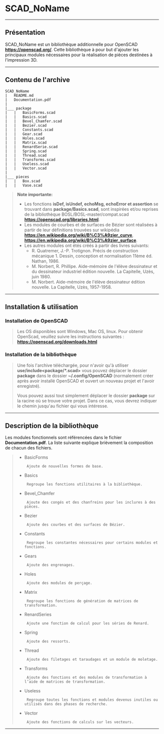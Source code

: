 # __SCAD_NoName__
___
## Présentation

SCAD_NoName est un bibliothèque additionnelle pour OpenSCAD __https://openscad.org/__.
Cette bibliothèque à pour but d'ajouter les principaux modules nécessaires pour la réalisation de pièces destinées à l'impression 3D.
___
## Contenu de l'archive
```
SCAD_NoName
|   README.md
|   Documentation.pdf
|
|___ package
|   |   BasicForms.scad
|   |   Basics.scad
|   |   Bevel_Chamfer.scad
|   |   Bezier.scad
|   |   Constants.scad
|   |   Gear.scad
|   |   Holes.scad
|   |   Matrix.scad
|   |   RenardSerie.scad
|   |   Spring.scad
|   |   Thread.scad
|   |   Transforms.scad
|   |   Useless.scad
|   |   Vector.scad
|
|___ pieces
|   |   Box.scad
|   |   Vase.scad
```
> __Note importante:__
>* Les fonctions __isDef, isUndef, echoMsg, echoError et assertion__ se trouvant dans __package/Basics.scad__, sont inspirées et/ou reprises de la bibliothèque BOSL/BOSL-master/compat.scad __https://openscad.org/libraries.html__.
>* Les modules de courbes et de surfaces de Bézier sont réalisées à partir de leur définitions trouvées sur wikipédia __https://en.wikipedia.org/wiki/B%C3%A9zier_curve__, __https://en.wikipedia.org/wiki/B%C3%A9zier_surface__.
>* Les autres modules ont étés créés à partir des livres suivants:
>   *  R. Quatremer, J.-P. Trotignon. Précis de construction mécanique 1. Dessin, conception et normalisation 11ème éd. Nathan, 1986.
>   *  M. Norbert, R. Phillipe. Aide-mémoire de l'élève dessinateur et du dessinateur industriel édition nouvelle. La Capitelle, Uzès, juin 1980.
>   *  M. Norbert. Aide-mémoire de l'élève dessinateur édition nouvelle. La Capitelle, Uzès, 1957-1958.

___
## Installation & utilisation

### Installation de OpenSCAD

> Les OS disponibles sont Windows, Mac OS, linux.
> Pour obtenir OpenScad, veuillez suivre les instructions suivantes : __https://openscad.org/downloads.html__

### Installation de la bibliothèque

> Une fois l'archive téléchargée, pour n'avoir qu'à utiliser __use/include<package/*.scad>__ vous pouvez déplacer le dossier __package__ dans le dossier __~/.config/OpenSCAD__ 
> (normalement créer après avoir installé OpenSCAD et ouvert un nouveau projet et l'avoir enregistré).
> 
> Vous pouvez aussi tout simplement déplacer le dossier __package__ sur la racine où se trouve votre projet.
> Dans ce cas, vous devrez indiquer le chemin jusqu'au fichier qui vous intéresse.
___
## Description de la bibliothèque

Les modules fonctionnels sont référencées dans le fichier __Documentation.pdf__.
La liste suivante explique brièvement la composition de chacun des fichiers.

>* BasicForms
> 
>        Ajoute de nouvelles formes de base.
>
>* Basics
>
>        Regroupe les fonctions utilitaires à la bibliothèque.
>
>* Bevel_Chamfer
>
>        Ajoute des congés et des chanfreins pour les inclures à des pièces.
>
>* Bezier
>
>        Ajoute des courbes et des surfaces de Bézier.
>
>* Constants
>
>        Regroupe les constantes nécessaires pour certains modules et fonctions.
>
>* Gears
>
>        Ajoute des engrenages.
>
>* Holes
>
>        Ajoute des modules de perçage.
>
>* Matrix
>
>        Regroupe les fonctions de génération de matrices de transformation.
>
>* RenardSeries
>
>        Ajoute une fonction de calcul pour les séries de Renard.
>
>* Spring
>
>        Ajoute des ressorts.
>
>* Thread
>
>        Ajoute des filetages et taraudages et un module de moletage.
>
>* Transforms
>
>        Ajoute des fonctions et des modules de transformation à l’aide de matrices de transformation.
>
>* Useless
>
>        Regroupe toutes les fonctions et modules devenus inutiles ou utilisés dans des phases de recherche.
>
>* Vector
>
>        Ajoute des fonctions de calculs sur les vecteurs. 
___